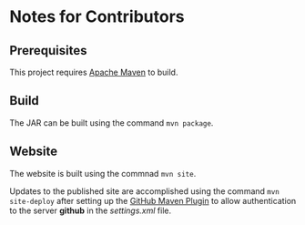 # Notes for Contributors

## Prerequisites
This project requires [Apache Maven](http://maven.apache.org) to build.

## Build
The JAR can be built using the command ```mvn package```.

## Website
The website is built using the commnad ```mvn site```.

Updates to the published site are accomplished using the command ```mvn site-deploy``` after setting up the [GitHub Maven Plugin](https://github.com/github/maven-plugins) to allow authentication to the server __github__ in the _settings.xml_ file.
